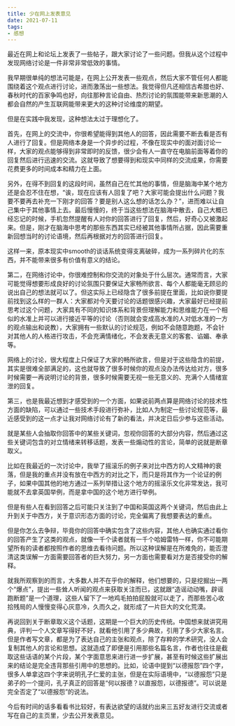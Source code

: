 ```yaml
---
title: 少在网上发表意见
date: 2021-07-11
tags:
- 感想
---
```


最近在网上和论坛上发表了一些帖子，跟大家讨论了一些问题。但我从这个过程中发现网络讨论是一件非常非常低效的事情。

我早期很单纯的想法可能是，在网上公开发表一些观点，然后大家不管任何人都能围绕着这个观点进行讨论，进而激荡出一些想法。我觉得但凡还相信古希腊也好、春秋时代的百家争鸣也好，向往那种言论自由、热烈讨论的氛围能带来新思潮的人都会自然的产生互联网能带来更大的这种讨论维度的期望。

但是在实践中我发现，这种想法太过于理想化了。

首先，在网上的交流中，你很希望能得到其他人的回答，因此需要不断去看是否有人进行了回复。但是网络本身是一个异步的过程，不像在现实中的面对面讨论一样，大家的观点能够得到非常即时的反馈，很少会有人一直守在电脑前面等着你的回复然后进行迅速的交流。这就导致了想要得到和现实中同样的交流成果，你需要花费更多的时间成本和精力在上面。

另外，在得不到回复的这段时间，虽然自己在忙其他的事情，但是脑海中某个地方还是会忍不住在想，“诶，现在应该有人回复了吧？大家可能会提出什么问题？我要不要再去补充一下刚才的回答？要是别人这么想的话怎么办？”，进而难以让自己集中于其他事情上去。最后慢慢的，终于当这些想法在脑海中散去，自己大概已经忘记的时候，手机忽然提醒有人对你的回答进行了回复，然后，好奇心又被激起来。但是，刚才在脑海中思考的那些东西其实已经被其他事情所占据，因此需要重新回想当时的讨论语境，然后再根据对方的回答进行回复。

这样一来，原本现实中smooth的谈话系统变得支离破碎，成为一系列碎片化的东西，并不能带来很多有价值有意义的结论。

第二，在网络讨论中，你很难控制和你交流的对象处于什么层次。通常而言，大家可能觉得想要形成良好的讨论氛围只要保证大家畅所欲言、每个人都能毫无顾忌的说出自己的想法就可以了。但这实际上已经隐含了很多前提在里面，比如说你要提前找到这么样的一群人：大家都对今天要讨论的话题很感兴趣，大家最好已经提前思考过这个问题，大家具有不同的知识体系和背景但理解能力和思维能力在一个相似的水准上并可以进行接近平等的讨论（否则就会变成高水准的人对低水准的一方的观点输出和说教），大家拥有一些默认的讨论规范，例如不会随意跑题，不会针对其他人的人格进行攻击，不会充满情绪化，不会发表无意义的客套、谄媚、奉承等。

网络上的讨论，很大程度上只保证了大家的畅所欲言，但是对于这些隐含的前提，其实是很难全部满足的，这也就导致了很多时候你的观点没办法传达给对方，很多时候需要一再说明讨论的背景，很多时候需要无视一些无意义的、充满个人情绪宣泄的回复。

第三，也是我最近想到才感受到的一个方面，如果说前两点算是网络讨论的技术性方面的缺陷，可以通过一些技术手段进行弥补，比如人为制定一些讨论规范等，最近感受到的这一点才让我对网络讨论有了新的看法，并决定日后少参与这些活动。

就是某些人会抽取你回答中的某些关键词，忽视你回答的大部分内容，然后通过这些关键词包含的对立情绪来转移话题，发表一些煽动性的言论，简单的说就是断章取义。

比如在我最近的一次讨论中，我举了摇滚乐的例子来对比中西方的人文精神的衰落，但是我的重点并没有放在中西方的对比之下，而只是将其作为一个论证的例子，如果中国其他的地方通过一系列举措让这个地方的摇滚乐文化非常发达，我可能就不去拿英国举例，而是拿中国的这个地方进行举例。

但是有些人在看到回答之后可能只关注到了中国和英国这两个关键词，然后由此上升到关于中西方，关于意识形态方面的讨论，完全偏离了我想要表达的重点。

但是你怎么去争辩，毕竟你的回答中确实包含了这些内容，其他人也确实通过看你的回答产生了这类的观点，就像一千个读者就有一千个哈姆雷特一样，你不可能期望所有的读者都按照作者的思维去看待问题。所以这种误解是在所难免的，能否澄清这类误解一方面需要回答者的巨大努力，另一方面也需要看对方是否接受你的解释。

就我所观察到的而言，大多数人并不在乎你的解释，他们想要的，只是挖掘出一两个“爆点”，提出一些耸人听闻的观点来获取关注而已，这就跟“造谣动动嘴，辟谣跑断题”是一个道理，这些人留下了一地鸡毛拍拍屁股就可以走了，而那些苦心收拾残局的人慢慢变得心灰意冷，久而久之，就形成了一片巨大的文化荒漠。

再说回到关于断章取义这个话题，这期是一个巨大的历史传统。中国想来就讲究用典，评判一个人文章写得好不好，就看他引用了多少典故，引用了多少大家名言。但是作者写文章，都是为了表达自己的主张和观点，除了存粹的学术研究，没人会复制其他人的言论和思想。这就造成了即便是引用那些名篇名言，作者也往往是截取这些话语的某个片段，某个字面意思来进行进一步扩展，甚至有时候这些扩展出来的结论是完全违背那些引用中的思想的。比如，论语中提到“以德报怨”四个字，很多人单拿这四个字来说明孔子仁爱的主张，但是在实际语境中，“以德报怨”只是弟子的一个提问，孔子真正的回答是“何以报德？以直报怨，以德报德”。可以说是完全否定了“以德报怨”的说法。

今后有时间的话多看看书比较好，有表达欲望的话就约出来三五好友进行交流或者写在自己的主页里，少去公开发表意见。
